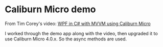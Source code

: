 # Caliburn Micro demo

From Tim Corey's video: [WPF in C# with MVVM using Caliburn Micro](https://www.youtube.com/watch?v=laPFq3Fhs8k)

I worked through the demo app along with the video, then upgraded it to use Caliburn Micro 4.0.x. So the async methods are used.

